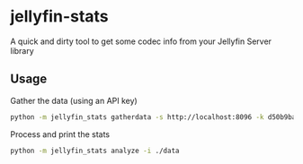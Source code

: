 # jellyfin-stats
A quick and dirty tool to get some codec info from your Jellyfin Server library

## Usage

Gather the data (using an API key)
```bash
python -m jellyfin_stats gatherdata -s http://localhost:8096 -k d50b9bab55c04804b587d372beb0259f -o ./data
```
Process and print the stats
```bash
python -m jellyfin_stats analyze -i ./data
```
